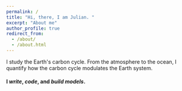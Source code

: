 ```yaml
---
permalink: /
title: "Hi, there, I am Julian. "
excerpt: "About me"
author_profile: true
redirect_from: 
  - /about/
  - /about.html
---
```



I study the Earth's carbon cycle. From the atmosphere to the ocean, I quantify how the carbon cycle modulates the Earth system. 

#### I *write*, *code*, and *build models*.




